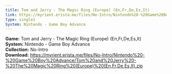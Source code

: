 ```yaml
---
title: Tom and Jerry - The Magic Ring (Europe) (En,Fr,De,Es,It)
link: https://myrient.erista.me/files/No-Intro/Nintendo%20-%20Game%20Boy%20Advance/Tom%20and%20Jerry%20-%20The%20Magic%20Ring%20(Europe)%20(En,Fr,De,Es,It).zip
type: single1
System: Nintendo - Game Boy Advance
---
```

<b>Game:</b> Tom and Jerry - The Magic Ring (Europe) (En,Fr,De,Es,It)<br>
<b>System:</b> Nintendo - Game Boy Advance<br>
<b>Collection:</b> No-Intro<br>
<b>Download:</b> https://myrient.erista.me/files/No-Intro/Nintendo%20-%20Game%20Boy%20Advance/Tom%20and%20Jerry%20-%20The%20Magic%20Ring%20(Europe)%20(En,Fr,De,Es,It).zip